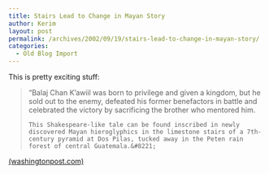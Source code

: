 ```yaml
---
title: Stairs Lead to Change in Mayan Story
author: Kerim
layout: post
permalink: /archives/2002/09/19/stairs-lead-to-change-in-mayan-story/
categories:
  - Old Blog Import
---
```

This is pretty exciting stuff:


>   &#8220;Balaj Chan K&#8217;awiil was born to privilege and given a kingdom, but he sold out to the enemy, defeated his former benefactors in battle and celebrated the victory by sacrificing the brother who mentored him. 
>   
>   
>     This Shakespeare-like tale can be found inscribed in newly discovered Mayan hieroglyphics in the limestone stairs of a 7th-century pyramid at Dos Pilas, tucked away in the Peten rain forest of central Guatemala.&#8221;
>   


<a href="http://www.washingtonpost.com/wp-dyn/articles/A36391-2002Sep18.html" onclick="_gaq.push(['_trackEvent', 'outbound-article', 'http://www.washingtonpost.com/wp-dyn/articles/A36391-2002Sep18.html', '(washingtonpost.com)']);" >(washingtonpost.com)</a>

